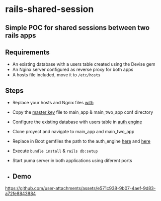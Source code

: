 # rails-shared-session

## Simple POC for shared sessions between two rails apps

## Requirements
- An existing database with a users table created using the Devise gem
- An Nginx server configured as reverse proxy for both apps
- A hosts file included, move it to `/etc/hosts`

## Steps
- Replace your hosts and Ngnix files [with](https://github.com/JamesAndresCM/rails-shared-session/tree/main/files)
- Copy the [master key](https://github.com/JamesAndresCM/rails-shared-session/tree/main/files/master.key) file to main_app & main_two_app conf directory 
- Configure the existing database with users table in [auth engine](https://github.com/JamesAndresCM/rails-shared-session/blob/main/auth_engine/config/database.yml)
- Clone proyect and navigate to main_app and main_two_app
- Replace in Boot gemfiles the path to the auth_engine [here](https://github.com/JamesAndresCM/rails-shared-session/blob/main/main_app/Gemfile#L19) and [here](https://github.com/JamesAndresCM/rails-shared-session/blob/main/main_app_two/Gemfile#L44)
- Execute `bundle install` &  `rails db:setup`
- Start puma server in both applications using diferent ports

- ## Demo


https://github.com/user-attachments/assets/e571c938-9b07-4aef-9d83-a72fe8843884


